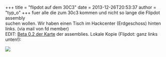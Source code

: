 +++
title = "flipdot auf dem 30C3"
date = 2013-12-26T20:53:37
author = "typ_o"
+++
fuer alle die zum 30c3 kommen und nicht so lange die Flipdot assembly  
suchen wollen. Wir haben einen Tisch im Hackcenter (Erdgeschoss)
hinten  
links. (via mail von fd member)  
EDIT: [Beta 0.2 der
Karte](https://events.ccc.de/congress/2013/wiki/images/0/06/30c3-map_v0.2-beta2.png)
der assemblies. Lokale Kopie (Flipdot: ganz links unten\!):  
  
[![](https://flipdot.org/blog/uploads/30c3-map_v0.2-beta2.serendipityThumb.png)](https://flipdot.org/blog/uploads/30c3-map_v0.2-beta2.png)
